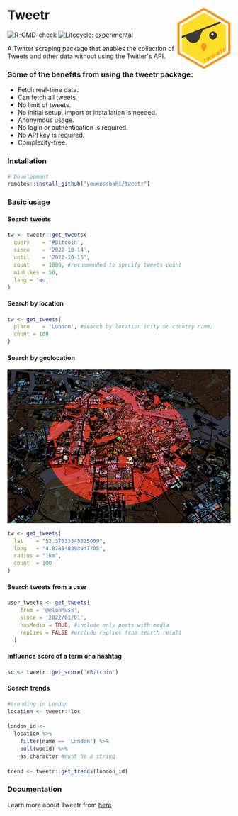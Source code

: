 
# Tweetr <a href='https://github.com/younessbahi/tweetr/blob/main/'><img src='man/figures/logo.png' align="right" height="139" /></a>
[![R-CMD-check](https://github.com/younessbahi/tweetr/actions/workflows/R-CMD-check.yaml/badge.svg)](https://github.com/younessbahi/tweetr/actions/workflows/R-CMD-check.yaml)
[![Lifecycle: experimental](https://img.shields.io/badge/lifecycle-experimental-orange.svg)](https://lifecycle.r-lib.org/articles/stages.html#experimental)

A Twitter scraping package that enables the collection of Tweets and other data without using the Twitter's API.

### Some of the benefits from using the tweetr package:

- Fetch real-time data.
- Can fetch all tweets.
- No limit of tweets.
- No initial setup, import or installation is needed.
- Anonymous usage.
- No login or authentication is required.
- No API key is required.
- Complexity-free.


### Installation
```R 
# Development
remotes::install_github("younessbahi/tweetr")
``` 

### Basic usage


#### Search tweets
```R
tw <- tweetr::get_tweets(
  query    = '#Bitcoin',
  since    = '2022-10-14',
  until    = '2022-10-16',
  count    = 1000, #recommended to specify tweets count
  minLikes = 50,
  lang = 'en'
)
```

#### Search by location
```R
tw <- get_tweets(
  place    = 'London', #search by location (city or country name)
  count = 100
)
```

#### Search by geolocation
<a href='https://github.com/younessbahi/tweetr/blob/main/'><img src='man/figures/amsterdam.png' align="center"/></a>

```R
tw <- get_tweets(
  lat    = "52.37033345325099", 
  long   = "4.878548393047705", 
  radius = "1km", 
  count  = 100
)
```

#### Search tweets from a user
```R
user_tweets <- get_tweets(
    from = '@elonMusk', 
    since = '2022/01/01',
    hasMedia = TRUE, #include only posts with media
    replies = FALSE #exclude replies from search result
  )
```

#### Influence score of a term or a hashtag
```R
sc <- tweetr::get_score('#Bitcoin')
```

#### Search trends
```R
#trending in London
location <- tweetr::loc

london_id <-
  location %>%
    filter(name == 'London') %>%
    pull(woeid) %>%
    as.character #must be a string

trend <- tweetr::get_trends(london_id)
```
### Documentation
Learn more about Tweetr from [here](https://younessbahi.github.io/tweetr.docs/).